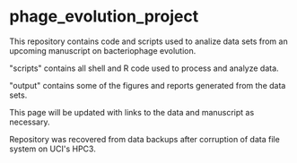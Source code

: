 # phage_evolution_project

This repository contains code and scripts used to analize data sets from an upcoming manuscript on bacteriophage evolution.

"scripts" contains all shell and R code used to process and analyze data.

"output" contains some of the figures and reports generated from the data sets.

This page will be updated with links to the data and manuscript as necessary.

Repository was recovered from data backups after corruption of data file system on UCI's HPC3.
